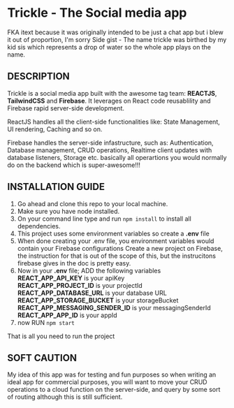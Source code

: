 # Trickle - The Social media app
FKA itext because it was originally intended to be just a chat app but i blew it out of proportion, I'm sorry
Side gist - The name trickle was birthed by my kid sis which represents a drop of water so the whole app plays on the name.

## DESCRIPTION
Trickle is a social media app built with the awesome tag team: __REACTJS__, __TailwindCSS__ and __Firebase__.
It leverages on React code reusablility and Firebase rapid server-side development.

ReactJS handles all the client-side functionalities like:
State Management, UI rendering, Caching and so on.

Firebase handles the server-side infastructure, such as:
Authentication, Database management, CRUD operations, Realtime client updates with database listeners, Storage etc. basically all operartions you would normally do on the backend which is super-awesome!!!

## INSTALLATION GUIDE
1. Go ahead and clone this repo to your local machine.
2. Make sure you have node installed.
3. On your command line type and run `npm install` to install all dependencies.
4. This project uses some environment variables so create a __.env__ file
5. When done creating your .env file, you environment variables would contain your Firebase configurations
   Create a new project on Firebase, the instruction for that is out of the scope of this, but the instrucitons firebase gives in the doc is pretty easy.
6. Now in your __.env__ file; ADD the following variables <br>
   __REACT_APP_API_KEY__ is your apiKey <br>
   __REACT_APP_PROJECT_ID__ is your projectId <br>
   __REACT_APP_DATABASE_URL__ is your database URL <br>
   __REACT_APP_STORAGE_BUCKET__ is your storageBucket <br>
   __REACT_APP_MESSAGING_SENDER_ID__ is your messagingSenderId <br>
   __REACT_APP_APP_ID__ is your appId
7. now RUN `npm start`

That is all you need to run the project 

## SOFT CAUTION
My idea of this app was for testing and fun purposes so when writing an ideal app for commercial purposes, you will want to move your CRUD operations to a cloud function on the server-side, and query by some sort of routing although this is still sufficient.
   

